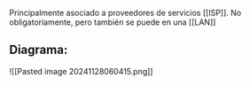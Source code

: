 Principalmente asociado a proveedores de servicios [[ISP]]. No obligatoriamente, pero también se puede en una [[LAN]]
## Diagrama:
![[Pasted image 20241128060415.png]]
